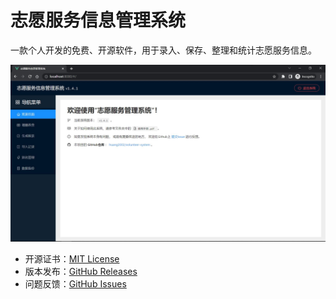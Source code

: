 # 志愿服务信息管理系统

一款个人开发的免费、开源软件，用于录入、保存、整理和统计志愿服务信息。

![home.jpg](./screenshots/home.jpg)

- 开源证书：[MIT License](./LICENSE)
- 版本发布：[GitHub Releases](https://github.com/huang2002/volunteer-system/releases)
- 问题反馈：[GitHub Issues](https://github.com/huang2002/volunteer-system/issues)

